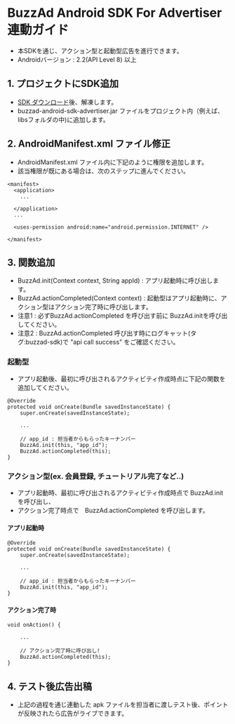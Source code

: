 # BuzzAd Android SDK For Advertiser 連動ガイド
- 本SDKを通じ、アクション型と起動型広告を進行できます。
- Androidバージョン : 2.2(API Level 8) 以上

## 1. プロジェクトにSDK追加
- [SDK ダウンロード](https://github.com/Buzzvil/buzzad-android-sdk-advertiser/archive/master.zip)後、解凍します。
- buzzad-android-sdk-advertiser.jar ファイルをプロジェクト内（例えば、libsフォルダの中)に追加します。

## 2. AndroidManifest.xml ファイル修正
- AndroidManifest.xml ファイル内に下記のように権限を追加します。
- 該当権限が既にある場合は、次のステップに進んでください。

```
<manifest>
  <application>
    ...
    
  </application>
  ...
  
  <uses-permission android:name="android.permission.INTERNET" />
  
</manifest>
```

## 3. 関数追加
- BuzzAd.init(Context context, String appId) :  アプリ起動時に呼び出します。
- BuzzAd.actionCompleted(Context context) : 起動型はアプリ起動時に、アクション型はアクション完了時に呼び出します。
- 注意1 : 必ずBuzzAd.actionCompleted を呼び出す前に BuzzAd.initを呼び出してください。
- 注意2 : BuzzAd.actionCompleted 呼び出す時にログキャット(タグ:buzzad-sdk)で "api call success" をご確認ください。

### 起動型
- アプリ起動後、最初に呼び出されるアクティビティ作成時点に下記の関数を追加してください。

```
@Override
protected void onCreate(Bundle savedInstanceState) {
	super.onCreate(savedInstanceState);
	
	...
	
	// app_id : 担当者からもらったキーナンバー
	BuzzAd.init(this, "app_id");
	BuzzAd.actionCompleted(this);
}
```

### アクション型(ex. 会員登録, チュートリアル完了など..)
- アプリ起動時、最初に呼び出されるアクティビティ作成時点で BuzzAd.init を呼び出し、
- アクション完了時点で　BuzzAd.actionCompleted を呼び出します。

#### アプリ起動時
```
@Override
protected void onCreate(Bundle savedInstanceState) {
	super.onCreate(savedInstanceState);
	
	...
	
	// app_id : 担当者からもらったキーナンバー
	BuzzAd.init(this, "app_id");
}
```
#### アクション完了時
```
void onAction() {
	
	...
	
	// アクション完了時に呼び出し!
	BuzzAd.actionCompleted(this);
}
```
## 4. テスト後広告出稿
- 上記の過程を通じ連動した apk ファイルを担当者に渡しテスト後、ポイントが反映されたら広告がライブできます。
